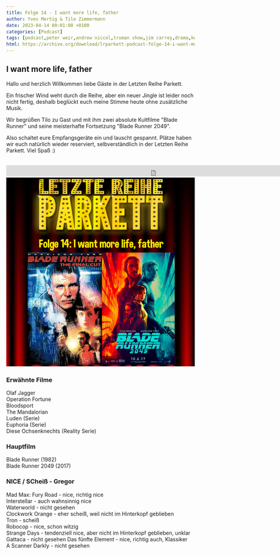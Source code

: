 ```yaml
---
title: Folge 14 - I want more life, father
author: Yves Mertig & Tilo Zimmermann
date: 2023-04-14 00:01:00 +0100
categories: [Podcast]
tags: [podcast,peter weir,andrew niccol,truman show,jim carrey,drama,komödie,comedy]
html: https://archive.org/download/lrparkett-podcast-folge-14-i-want-more-life-father/LRParkett%20Podcast%20Folge%2014%20-%20I%20want%20more%20life%2C%20father.mp3
---
```


## I want more life, father

Hallo und herzlich Willkommen liebe Gäste in der Letzten Reihe Parkett.

Ein frischer Wind weht durch die Reihe, aber ein neuer Jingle ist leider noch nicht fertig, deshalb beglückt euch meine Stimme heute ohne zusätzliche Musik.

Wir begrüßen Tilo zu Gast und mit ihm zwei absolute Kultfilme "Blade Runner" und seine meisterhafte Fortsetzung "Blade Runner 2049". 

Also schaltet eure Empfangsgeräte ein und lauscht gespannt.
Plätze haben wir euch natürlich wieder reserviert, selbverständlich in der Letzten Reihe Parkett. Viel Spaß :)
<br>
<br>

<iframe src="https://archive.org/download/lrparkett-podcast-folge-14-i-want-more-life-father/LRParkett%20Podcast%20Folge%2014%20-%20I%20want%20more%20life%2C%20father.mp3" width="800" height="30" frameborder="0" webkitallowfullscreen="true" mozallowfullscreen="true" allowfullscreen></iframe>


<img src="/assets/img/postings/posting014.png" alt="Podcast Cover">

### Erwähnte Filme

Olaf Jagger <br>
Operation Fortune <br>
Bloodsport <br>
The Mandalorian <br>
Luden (Serie) <br>
Euphoria (Serie) <br>
Diese Ochsenknechts (Reality Serie)

### Hauptfilm

Blade Runner (1982) <br>
Blade Runner 2049 (2017)<br>

### NICE / SCheiß - Gregor

Mad Max: Fury Road - nice, richtig nice <br>
Interstellar - auch wahnsinnig nice <br>
Waterworld - nicht gesehen <br>
Clockwork Orange - eher scheiß, weil nicht im Hinterkopf geblieben<br>
Tron - scheiß<br>
Robocop - nice, schon witzig<br>
Strange Days - tendenziell nice, aber nicht im Hinterkopf geblieben, unklar<br>
Gattaca - nicht gesehen
Das fünfte Element - nice, richtig auch, Klassiker <br>
A Scanner Darkly - nicht gesehen